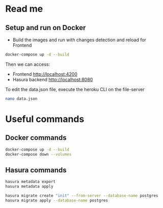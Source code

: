 # Read me

## Setup and run on Docker

- Build the images and run with changes detection and reload for Frontend

```bash
docker-compose up -d --build
```

Then we can access:

- Frontend [http://localhost:4200](http://localhost:4200)
- Hasura backend [http://localhost:8080](http://localhost:8080)

To edit the data.json file, execute the heroku CLI on the file-server 

```bash
nano data.json
```

# Useful commands

## Docker commands

```bash
docker-compose up -d --build
docker-compose down --volumes
```

## Hasura commands

```bash
hasura metadata export
hasura metadata apply

hasura migrate create "init" --from-server --database-name postgres
hasura migrate apply --database-name postgres
```
